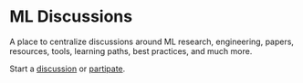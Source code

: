 # ML Discussions

A place to centralize discussions around ML research, engineering, papers, resources, tools, learning paths, best practices, and much more.

Start a [discussion](https://github.com/dair-ai/ml-discussions/discussions/new) or [partipate](https://github.com/dair-ai/ml-discussions/discussions).
